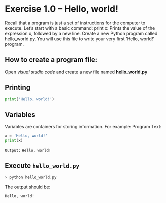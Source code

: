 
# Exercise 1.0 – Hello, world!
Recall that a program is just a set of instructions for the computer to execute. Let’s start with a basic command:
print x: Prints the value of the expression x, followed by a new line.
Create a new Python program called hello_world.py. You will use this file to write your very first 'Hello, world!' program.

## How to create a program file:

Open _visual studio code_ and create a new file named **hello_world.py**

## Printing

```py
print('Hello, world!')
```


## Variables
Variables are containers for storing information. For example:
Program Text:
```py
x = 'Hello, world!'
print(x)
```
`Output:`
```Hello, world!```

## Execute `hello_world.py`

```bash
> python hello_world.py
```

The output should be:

```
Hello, world!
```
